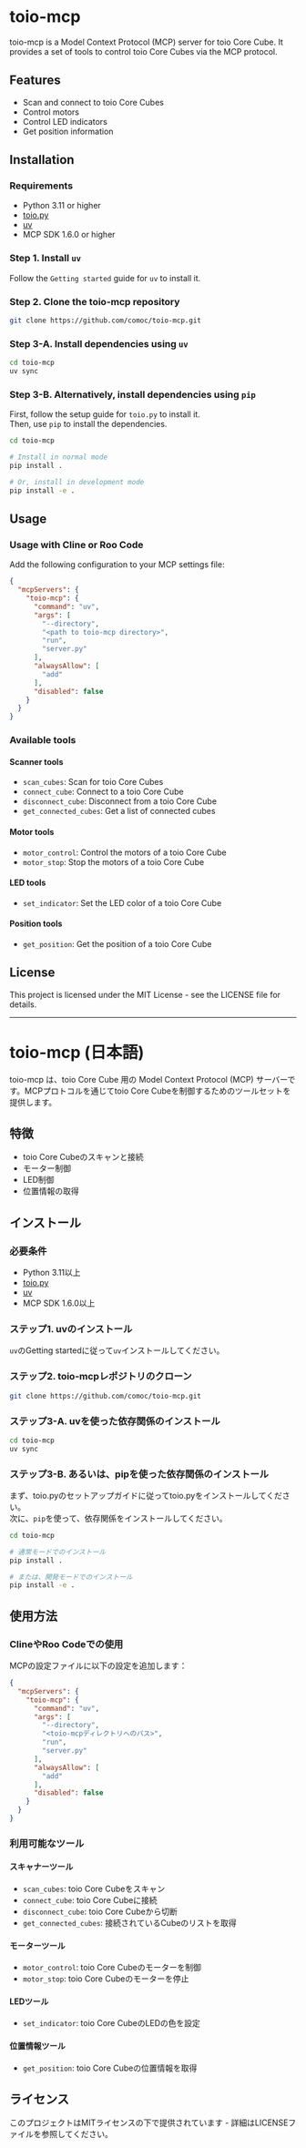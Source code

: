 # toio-mcp

toio-mcp is a Model Context Protocol (MCP) server for toio Core Cube. It provides a set of tools to control toio Core Cubes via the MCP protocol.

## Features

- Scan and connect to toio Core Cubes
- Control motors
- Control LED indicators
- Get position information

## Installation

### Requirements

- Python 3.11 or higher
- [toio.py](https://github.com/toio/toio.py)
- [uv](https://docs.astral.sh/uv/)
- MCP SDK 1.6.0 or higher

### Step 1. Install `uv`
Follow the `Getting started` guide for `uv` to install it.

### Step 2. Clone the toio-mcp repository
```bash
git clone https://github.com/comoc/toio-mcp.git
```

### Step 3-A. Install dependencies using `uv`
```bash
cd toio-mcp
uv sync
```

### Step 3-B. Alternatively, install dependencies using `pip`  
First, follow the setup guide for `toio.py` to install it.  
Then, use `pip` to install the dependencies.
```bash
cd toio-mcp

# Install in normal mode
pip install .

# Or, install in development mode
pip install -e .
```

## Usage

### Usage with Cline or Roo Code

Add the following configuration to your MCP settings file:

```json
{
  "mcpServers": {
    "toio-mcp": {
      "command": "uv",
      "args": [
        "--directory",
        "<path to toio-mcp directory>",
        "run",
        "server.py"
      ],
      "alwaysAllow": [
        "add"
      ],
      "disabled": false
    }
  }
}
```

### Available tools

#### Scanner tools

- `scan_cubes`: Scan for toio Core Cubes
- `connect_cube`: Connect to a toio Core Cube
- `disconnect_cube`: Disconnect from a toio Core Cube
- `get_connected_cubes`: Get a list of connected cubes

#### Motor tools

- `motor_control`: Control the motors of a toio Core Cube
- `motor_stop`: Stop the motors of a toio Core Cube

#### LED tools

- `set_indicator`: Set the LED color of a toio Core Cube

#### Position tools

- `get_position`: Get the position of a toio Core Cube

## License

This project is licensed under the MIT License - see the LICENSE file for details.

---

# toio-mcp (日本語)

toio-mcp は、toio Core Cube 用の Model Context Protocol (MCP) サーバーです。MCPプロトコルを通じてtoio Core Cubeを制御するためのツールセットを提供します。

## 特徴

- toio Core Cubeのスキャンと接続
- モーター制御
- LED制御
- 位置情報の取得

## インストール

### 必要条件

- Python 3.11以上
- [toio.py](https://github.com/toio/toio.py)
- [uv](https://docs.astral.sh/uv/)
- MCP SDK 1.6.0以上

### ステップ1. uvのインストール
`uv`のGetting startedに従って`uv`インストールしてください。

### ステップ2. toio-mcpレポジトリのクローン
```bash
git clone https://github.com/comoc/toio-mcp.git
```

### ステップ3-A. uvを使った依存関係のインストール
```bash
cd toio-mcp
uv sync
```

### ステップ3-B. あるいは、pipを使った依存関係のインストール  
まず、toio.pyのセットアップガイドに従ってtoio.pyをインストールしてください。  
次に、`pip`を使って、依存関係をインストールしてください。
```bash
cd toio-mcp

# 通常モードでのインストール
pip install .

# または、開発モードでのインストール
pip install -e .
```

## 使用方法

### ClineやRoo Codeでの使用

MCPの設定ファイルに以下の設定を追加します：

```json
{
  "mcpServers": {
    "toio-mcp": {
      "command": "uv",
      "args": [
        "--directory",
        "<toio-mcpディレクトリへのパス>",
        "run",
        "server.py"
      ],
      "alwaysAllow": [
        "add"
      ],
      "disabled": false
    }
  }
}
```

### 利用可能なツール

#### スキャナーツール

- `scan_cubes`: toio Core Cubeをスキャン
- `connect_cube`: toio Core Cubeに接続
- `disconnect_cube`: toio Core Cubeから切断
- `get_connected_cubes`: 接続されているCubeのリストを取得

#### モーターツール

- `motor_control`: toio Core Cubeのモーターを制御
- `motor_stop`: toio Core Cubeのモーターを停止

#### LEDツール

- `set_indicator`: toio Core CubeのLEDの色を設定

#### 位置情報ツール

- `get_position`: toio Core Cubeの位置情報を取得

## ライセンス

このプロジェクトはMITライセンスの下で提供されています - 詳細はLICENSEファイルを参照してください。
